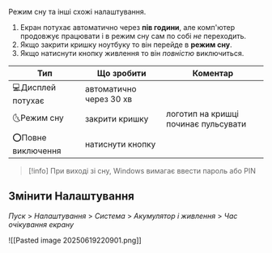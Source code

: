 Режим сну та інші схожі налаштування.

1. Екран потухає автоматично через **пів години**, але комп'ютер продовжує працювати і в режим сну сам по собі *не* переходить.
2. Якщо закрити кришку ноутбуку то він перейде в **режим сну**.
3. Якщо натиснути кнопку живлення то він *повністю* виключиться.

| Тип               | Що зробити              | Коментар                             |
| ----------------- | ----------------------- | ------------------------------------ |
| 💻Дисплей потухає | автоматично через 30 хв |                                      |
| 🌜Режим сну       | закрити кришку          | логотип на кришці починає пульсувати |
| ⭕Повне виключення | натиснути кнопку        |                                      |

> [!info]
> При виході зі сну, Windows вимагає ввести пароль або PIN

## Змінити Налаштування

*Пуск* > *Налаштування* > *Система* > *Акумулятор і живлення* > *Час очікування екрану*

![[Pasted image 20250619220901.png]]